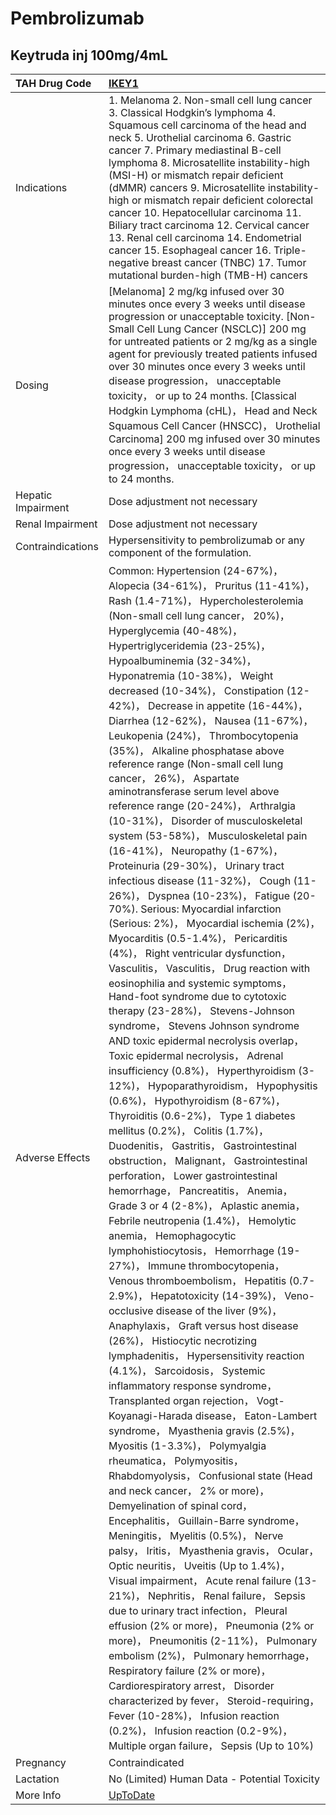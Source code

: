 # Pembrolizumab

## Keytruda inj 100mg/4mL

| TAH Drug Code      | [IKEY1](https://www.tahsda.org.tw/drugs/hissearch.php?drug_code=IKEY1)                                                                                                                                                                                                                                                                                                                                                                                                                                                                                                                                                                                                                                                                                                                                                                                                                                                                                                                                                                                                                                                                                                                                                                                                                                                                                                                                                                                                                                                                                                                                                                                                                                                                                                                                                                                                                                                                                                                                                                                                                                                                                                                                                                                                                                                                                                                                                                                                                                                                                                                                                                                                                                                                                                                                                                                                                                                                                                                                                                                                                        |
|:-------------------|:----------------------------------------------------------------------------------------------------------------------------------------------------------------------------------------------------------------------------------------------------------------------------------------------------------------------------------------------------------------------------------------------------------------------------------------------------------------------------------------------------------------------------------------------------------------------------------------------------------------------------------------------------------------------------------------------------------------------------------------------------------------------------------------------------------------------------------------------------------------------------------------------------------------------------------------------------------------------------------------------------------------------------------------------------------------------------------------------------------------------------------------------------------------------------------------------------------------------------------------------------------------------------------------------------------------------------------------------------------------------------------------------------------------------------------------------------------------------------------------------------------------------------------------------------------------------------------------------------------------------------------------------------------------------------------------------------------------------------------------------------------------------------------------------------------------------------------------------------------------------------------------------------------------------------------------------------------------------------------------------------------------------------------------------------------------------------------------------------------------------------------------------------------------------------------------------------------------------------------------------------------------------------------------------------------------------------------------------------------------------------------------------------------------------------------------------------------------------------------------------------------------------------------------------------------------------------------------------------------------------------------------------------------------------------------------------------------------------------------------------------------------------------------------------------------------------------------------------------------------------------------------------------------------------------------------------------------------------------------------------------------------------------------------------------------------------------------------------|
| Indications        | 1. Melanoma 2. Non-small cell lung cancer 3. Classical Hodgkin’s lymphoma 4. Squamous cell carcinoma of the head and neck 5. Urothelial carcinoma 6. Gastric cancer 7. Primary mediastinal B-cell lymphoma 8. Microsatellite instability-high (MSI-H) or mismatch repair deficient (dMMR) cancers 9. Microsatellite instability-high or mismatch repair deficient colorectal cancer 10. Hepatocellular carcinoma 11. Biliary tract carcinoma 12. Cervical cancer 13. Renal cell carcinoma 14. Endometrial cancer 15. Esophageal cancer 16. Triple-negative breast cancer (TNBC) 17. Tumor mutational burden-high (TMB-H) cancers                                                                                                                                                                                                                                                                                                                                                                                                                                                                                                                                                                                                                                                                                                                                                                                                                                                                                                                                                                                                                                                                                                                                                                                                                                                                                                                                                                                                                                                                                                                                                                                                                                                                                                                                                                                                                                                                                                                                                                                                                                                                                                                                                                                                                                                                                                                                                                                                                                                              |
| Dosing             | [Melanoma] 2 mg/kg infused over 30 minutes once every 3 weeks until disease progression or unacceptable toxicity. [Non-Small Cell Lung Cancer (NSCLC)] 200 mg for untreated patients or 2 mg/kg as a single agent for previously treated patients infused over 30 minutes once every 3 weeks until disease progression， unacceptable toxicity， or up to 24 months. [Classical Hodgkin Lymphoma (cHL)， Head and Neck Squamous Cell Cancer (HNSCC)， Urothelial Carcinoma] 200 mg infused over 30 minutes once every 3 weeks until disease progression， unacceptable toxicity， or up to 24 months.                                                                                                                                                                                                                                                                                                                                                                                                                                                                                                                                                                                                                                                                                                                                                                                                                                                                                                                                                                                                                                                                                                                                                                                                                                                                                                                                                                                                                                                                                                                                                                                                                                                                                                                                                                                                                                                                                                                                                                                                                                                                                                                                                                                                                                                                                                                                                                                                                                                                                         |
| Hepatic Impairment | Dose adjustment not necessary                                                                                                                                                                                                                                                                                                                                                                                                                                                                                                                                                                                                                                                                                                                                                                                                                                                                                                                                                                                                                                                                                                                                                                                                                                                                                                                                                                                                                                                                                                                                                                                                                                                                                                                                                                                                                                                                                                                                                                                                                                                                                                                                                                                                                                                                                                                                                                                                                                                                                                                                                                                                                                                                                                                                                                                                                                                                                                                                                                                                                                                                 |
| Renal Impairment   | Dose adjustment not necessary                                                                                                                                                                                                                                                                                                                                                                                                                                                                                                                                                                                                                                                                                                                                                                                                                                                                                                                                                                                                                                                                                                                                                                                                                                                                                                                                                                                                                                                                                                                                                                                                                                                                                                                                                                                                                                                                                                                                                                                                                                                                                                                                                                                                                                                                                                                                                                                                                                                                                                                                                                                                                                                                                                                                                                                                                                                                                                                                                                                                                                                                 |
| Contraindications  | Hypersensitivity to pembrolizumab or any component of the formulation.                                                                                                                                                                                                                                                                                                                                                                                                                                                                                                                                                                                                                                                                                                                                                                                                                                                                                                                                                                                                                                                                                                                                                                                                                                                                                                                                                                                                                                                                                                                                                                                                                                                                                                                                                                                                                                                                                                                                                                                                                                                                                                                                                                                                                                                                                                                                                                                                                                                                                                                                                                                                                                                                                                                                                                                                                                                                                                                                                                                                                        |
| Adverse Effects    | Common: Hypertension (24-67%)， Alopecia (34-61%)， Pruritus (11-41%)， Rash (1.4-71%)， Hypercholesterolemia (Non-small cell lung cancer， 20%)， Hyperglycemia (40-48%)， Hypertriglyceridemia (23-25%)， Hypoalbuminemia (32-34%)， Hyponatremia (10-38%)， Weight decreased (10-34%)， Constipation (12-42%)， Decrease in appetite (16-44%)， Diarrhea (12-62%)， Nausea (11-67%)， Leukopenia (24%)， Thrombocytopenia (35%)， Alkaline phosphatase above reference range (Non-small cell lung cancer， 26%)， Aspartate aminotransferase serum level above reference range (20-24%)， Arthralgia (10-31%)， Disorder of musculoskeletal system (53-58%)， Musculoskeletal pain (16-41%)， Neuropathy (1-67%)， Proteinuria (29-30%)， Urinary tract infectious disease (11-32%)， Cough (11-26%)， Dyspnea (10-23%)， Fatigue (20-70%). Serious: Myocardial infarction (Serious: 2%)， Myocardial ischemia (2%)， Myocarditis (0.5-1.4%)， Pericarditis (4%)， Right ventricular dysfunction， Vasculitis， Vasculitis， Drug reaction with eosinophilia and systemic symptoms， Hand-foot syndrome due to cytotoxic therapy (23-28%)， Stevens-Johnson syndrome， Stevens Johnson syndrome AND toxic epidermal necrolysis overlap， Toxic epidermal necrolysis， Adrenal insufficiency (0.8%)， Hyperthyroidism (3-12%)， Hypoparathyroidism， Hypophysitis (0.6%)， Hypothyroidism (8-67%)， Thyroiditis (0.6-2%)， Type 1 diabetes mellitus (0.2%)， Colitis (1.7%)， Duodenitis， Gastritis， Gastrointestinal obstruction， Malignant， Gastrointestinal perforation， Lower gastrointestinal hemorrhage， Pancreatitis， Anemia， Grade 3 or 4 (2-8%)， Aplastic anemia， Febrile neutropenia (1.4%)， Hemolytic anemia， Hemophagocytic lymphohistiocytosis， Hemorrhage (19-27%)， Immune thrombocytopenia， Venous thromboembolism， Hepatitis (0.7-2.9%)， Hepatotoxicity (14-39%)， Veno-occlusive disease of the liver (9%)， Anaphylaxis， Graft versus host disease (26%)， Histiocytic necrotizing lymphadenitis， Hypersensitivity reaction (4.1%)， Sarcoidosis， Systemic inflammatory response syndrome， Transplanted organ rejection， Vogt-Koyanagi-Harada disease， Eaton-Lambert syndrome， Myasthenia gravis (2.5%)， Myositis (1-3.3%)， Polymyalgia rheumatica， Polymyositis， Rhabdomyolysis， Confusional state (Head and neck cancer， 2% or more)， Demyelination of spinal cord， Encephalitis， Guillain-Barre syndrome， Meningitis， Myelitis (0.5%)， Nerve palsy， Iritis， Myasthenia gravis， Ocular， Optic neuritis， Uveitis (Up to 1.4%)， Visual impairment， Acute renal failure (13-21%)， Nephritis， Renal failure， Sepsis due to urinary tract infection， Pleural effusion (2% or more)， Pneumonia (2% or more)， Pneumonitis (2-11%)， Pulmonary embolism (2%)， Pulmonary hemorrhage， Respiratory failure (2% or more)， Cardiorespiratory arrest， Disorder characterized by fever， Steroid-requiring， Fever (10-28%)， Infusion reaction (0.2%)， Infusion reaction (0.2-9%)， Multiple organ failure， Sepsis (Up to 10%) |
| Pregnancy          | Contraindicated                                                                                                                                                                                                                                                                                                                                                                                                                                                                                                                                                                                                                                                                                                                                                                                                                                                                                                                                                                                                                                                                                                                                                                                                                                                                                                                                                                                                                                                                                                                                                                                                                                                                                                                                                                                                                                                                                                                                                                                                                                                                                                                                                                                                                                                                                                                                                                                                                                                                                                                                                                                                                                                                                                                                                                                                                                                                                                                                                                                                                                                                               |
| Lactation          | No (Limited) Human Data - Potential Toxicity                                                                                                                                                                                                                                                                                                                                                                                                                                                                                                                                                                                                                                                                                                                                                                                                                                                                                                                                                                                                                                                                                                                                                                                                                                                                                                                                                                                                                                                                                                                                                                                                                                                                                                                                                                                                                                                                                                                                                                                                                                                                                                                                                                                                                                                                                                                                                                                                                                                                                                                                                                                                                                                                                                                                                                                                                                                                                                                                                                                                                                                  |
| More Info          | [UpToDate](https://www.uptodate.com/contents/pembrolizumab-drug-information)                                                                                                                                                                                                                                                                                                                                                                                                                                                                                                                                                                                                                                                                                                                                                                                                                                                                                                                                                                                                                                                                                                                                                                                                                                                                                                                                                                                                                                                                                                                                                                                                                                                                                                                                                                                                                                                                                                                                                                                                                                                                                                                                                                                                                                                                                                                                                                                                                                                                                                                                                                                                                                                                                                                                                                                                                                                                                                                                                                                                                  |

